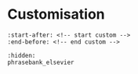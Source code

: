 # Customisation

```{include} ../../README.md
:start-after: <!-- start custom -->
:end-before: <!-- end custom -->
```

```{toctree}
:hidden:
phrasebank_elsevier
```
